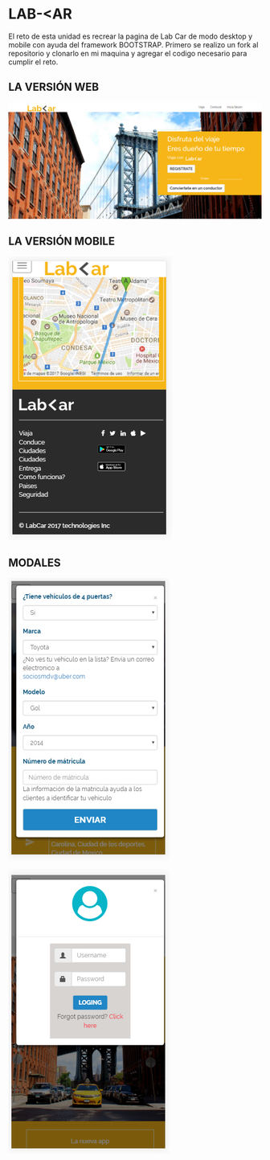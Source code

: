 # LAB-<AR

El reto de esta unidad es recrear la pagina de Lab Car de modo desktop y mobile con ayuda del framework BOOTSTRAP. Primero se realizo un fork al repositorio y clonarlo en mi maquina y agregar el codigo necesario para cumplir el reto.

## LA VERSIÓN WEB

![desktop](assets/images/desktop.PNG)

## LA VERSIÓN MOBILE

![mobile](assets/images/mobile.PNG)

## MODALES

![modal](assets/images/modal1.PNG)

![modal](assets/images/modal2.PNG)
